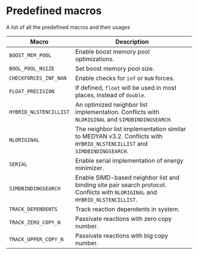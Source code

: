 # Predefined macros

A list of all the predefined macros and their usages

| Macro | Description |
|-------|-------------|
| `BOOST_MEM_POOL` | Enable boost memory pool optimizations. |
| `BOOL_POOL_NSIZE` | Set boost memory pool size. |
| `CHECKFORCES_INF_NAN` | Enable checks for `inf` or `NaN` forces. |
| `FLOAT_PRECISION` | If defined, `float` will be used in most places, instead of `double`. |
| `HYBRID_NLSTENCILLIST` | An optimized neighbor list implementation. Conflicts with `NLORIGINAL` and `SIMDBINDINGSEARCH`. |
| `NLORIGINAL` | The neighbor list implementation similar to MEDYAN v3.2. Conflicts with `HYBRID_NLSTENCILLIST` and `SIMDBINDINGSEARCH`. |
| `SERIAL`    | Enable serial implementation of energy minimizer. |
| `SIMDBINDINGSEARCH` | Enable SIMD-based neighbor list and binding site pair search protocol. Conflicts with `NLORIGINAL` and `HYBRID_NLSTENCILLIST`. |
| `TRACK_DEPENDENTS` | Track reaction dependents in system. |
| `TRACK_ZERO_COPY_N` | Passivate reactions with zero copy number. |
| `TRACK_UPPER_COPY_N` | Passivate reactions with big copy number. |

